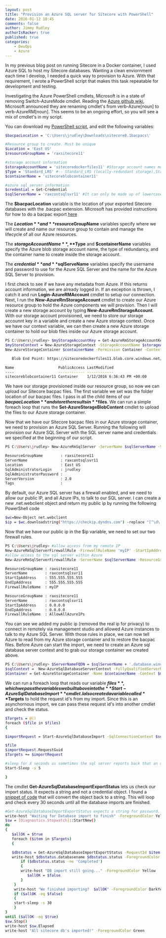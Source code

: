 ```yaml
---
layout: post
title: "Provision an Azure SQL server for Sitecore with PowerShell"
date: 2016-01-12 10:45
comments: false
author: Jimmy Rudley
authorIsRacker: true
published: true
categories:
    - DevOps
    - Azure
---
```



In my previous blog post on running Sitecore in a Docker container, I used Azure SQL to host my Sitecore databases. Wanting a clean enviornment each time I develop, I needed a quick way to provision to Azure. With that requirement, I wrote a PowerShell script that makes this task repeatable for development and testing.

<!-- more -->

Investigating the Azure PowerShell cmdlets, Microsoft is in a state of removing Switch-AzureMode cmdlet. Reading the [Azure github wiki](https://github.com/Azure/azure-powershell/wiki/Deprecation-of-Switch-AzureMode-in-Azure-PowerShell), Microsoft announced they are renaming cmdlet's from verb-Azure[noun] to verb-AzureRM[noun]. This seems to be an ongoing effort, so you will see a mix of cmdlet's in my script.

You can download my [PowerShell script](https://github.com/jrudley/azureSitecoreBlobSqlUploader), and edit the following variables:


```sh
$bacpacLocation = 'C:\Users\jrudley\Downloads\sitecore8.1bacpacs\'

#Resource group to create. Must be unique
$Location = 'East US'
$resourceGroupName = 'raxsitecore11'

#storage account information
$storageAccountName = 'sitecoredockerfiles11' #Storage account names must be between 3 and 24 characters in length and use numbers and lower-case letters only
$Type = 'Standard_LRS' #-- Standard_LRS (locally-redundant storage),Standard_ZRS (zone-redundant storage),Standard_GRS (geo-redundant storage),Standard_RAGRS (read access geo-redundant storage),Premium_LRS (normally used for high I/O vm's)
$containerName = 'sitecoreblobcontainer11'

#azure sql server information
$credential = Get-Credential
$sqlServerName = 'raxcontsqlsvr11' #It can only be made up of lowercase letters 'a'-'z', the numbers 0-9 and the hyphen. The hyphen may not lead or trail in the name.
```

The **$bacpacLocation** variable is the location of your exported Sitecore databases with the .bacpac extension. Microsoft has provided instructions for how to do a bacpac export [here](https://azure.microsoft.com/en-us/documentation/articles/sql-database-cloud-migrate-compatible-export-bacpac-ssms/)

The **$Location** and **$resourceGroupName** variables specify where we will create and name our resource group to contain and manage the lifecycle of all our Azure resources.

The **$storageAccountName**, **$Type** and **$containerName** variables specify the Azure blob storage account name, the type of redundancy, and the container name to create inside the storage account.

The **$credential** and **$sqlServeName** variables specify the username and password to use for the Azure SQL Server and the name for the Azure SQL Server to provision.

I first check to see if we have any metadata from Azure. If this returns account information, we are already logged in. If an exception is thrown, I catch it and run **Login-AzureRMAccount** cmdlet to setup our connection. Next, I run the **New-AzureRmStorageAccount** cmdlet to create our Azure resource group to hold the Azure components we will provision. Then I will create a new storage account by typing **New-AzureRmStorageAccount**. With our storage account provisioned, we need to store our storage accounnt key in a variable and create a new Azure storage context. Once we have our context variable, we can then create a new Azure storage container to hold our blob files inside our Azure storage account.

```sh
PS C:\Users\jrudley> $myStorageAccountKey = Get-AzureRmStorageAccountKey -Name $storageAccountName -ResourceGroupName $resourceGroupName
$myStoreContext = New-AzureStorageContext -StorageAccountName $storageAccountName -StorageAccountKey $myStorageAccountKey.Key1
New-AzureStorageContainer $containerName -Permission Container -Context $myStoreContext

   Blob End Point: https://sitecoredockerfiles11.blob.core.windows.net/

Name                    PublicAccess LastModified
----                    ------------ ------------
sitecoreblobcontainer11 Container    1/12/2016 6:36:43 PM +00:00
```

We have our storage provisioned inside our resource group, so now we can upload our Sitecore bacpac files. The first variable we set was the folder location of our bacpac files. I pass in all the child items of our **$bacpacLocation** and store the results in **$files**. We can run a simple foreach loop that runs the **Set-AzureStorageBlobContent** cmdlet to upload the files to our Azure storage container.

Now that we have our Sitecore bacpac files in our Azure storage container, we need to provision an Azure SQL Server. Running the following will provision our Azure SQL Server with the SQL server name and credentials we specified at the beginning of our script.

```sh
PS C:\Users\jrudley> New-AzureRmSqlServer -ServerName $sqlServerName -SqlAdministratorCredentials $credential -Location $location  -ResourceGroupName  $resourceGroupName

ResourceGroupName        : raxsitecore11
ServerName               : raxcontsqlsvr11
Location                 : East US
SqlAdministratorLogin    : jrudley
SqlAdministratorPassword :
ServerVersion            : 2.0
Tags                     :
```

By default, our Azure SQL server has a firewall enabled, and we need to allow our public IP, and all Azure IPs, to talk to our SQL server. I can create a new .net.webclient object and return my public ip by running the following PowerShell code

```sh
$wc=New-Object net.webclient
$ip = $wc.downloadstring("https://checkip.dyndns.com") -replace "[^\d\.]".Trim()
```

Now that we have our public ip in the $ip variable, we need to set our two firewall rules.

```sh
PS C:\Users\jrudley> #allow access from my remote IP
New-AzureRmSqlServerFirewallRule -FirewallRuleName 'myIP' -StartIpAddress $ip -EndIpAddress $ip -ServerName $sqlServerName -ResourceGroupName $resourceGroupName
#allow access to the sql server within Azure
New-AzureRmSqlServerFirewallRule -ServerName $sqlServerName -ResourceGroupName $resourceGroupName -AllowAllAzureIPs

ResourceGroupName : raxsitecore11
ServerName        : raxcontsqlsvr11
StartIpAddress    : 555.555.555.555
EndIpAddress      : 555.555.555.555
FirewallRuleName  : myIP

ResourceGroupName : raxsitecore11
ServerName        : raxcontsqlsvr11
StartIpAddress    : 0.0.0.0
EndIpAddress      : 0.0.0.0
FirewallRuleName  : AllowAllAzureIPs
```

You can see we added my public ip (removed the real ip for privacy) to connect in remotely via management studio and allowed Azure instances to talk to my Azure SQL Server. With those rules in place, we can now tell Azure to read from my Azure storage container and to restore the bacpac files. Before Azure can start the import, we need to create an Azure sql database server context and to grab our storage container we created above.

```sh
PS C:\Users\jrudley> $ServerNameFQDN = $sqlServerName + '.database.windows.net'
$sqlContext =  New-AzureSqlDatabaseServerContext -FullyQualifiedServerName $serverNameFQDN -Credential $credential
$Container = Get-AzureStorageContainer -Name $containerName -Context $myStoreContext
```

We can run a foreach loop that reads our variable **$files**, which we pass the variables we built above into the **Start-AzureSqlDatabaseImport** cmdlet. I also created a variable called **$Targets** to hold the request id's from my import. Since this is an asynchornous import, we can pass these request id's into another cmdlet and check the status.

```sh
$Targets = @()
foreach ($file in $files)
{

$importRequest = Start-AzureSqlDatabaseImport -SqlConnectionContext $sqlContext -StorageContainer $Container -DatabaseName $file.ToString().Substring(0,$file.ToString().IndexOf('.')) -BlobName $file -Edition Standard

$file
$importRequest.RequestGuid
$Targets += $importRequest

#sleep for X seconds as sometimes the sql server reports back that an operation is in progress
Start-Sleep -s 5

}
```

The cmdlet **Get-AzureSqlDatabaseImportExportStatus** lets us check our import status. It expects a string and not a credential object. I found a [snippet of code](https://stackoverflow.com/questions/21741803/powershell-securestring-encrypt-decrypt-to-plain-text-not-working) that will convert the object back to a string. This will loop and check every 30 seconds until all the database imports are finished.

```sh
#Get-AzureSqlDatabaseImportExportStatus expects a string for password.
write-host "Waiting for Database import to finish" -ForegroundColor Yellow
$sw = [Diagnostics.Stopwatch]::StartNew()
do
{
   $allOK = $true
   foreach ($item in $Targets)
   {

   $dbstatus = Get-AzureSqlDatabaseImportExportStatus -RequestId $item.Requestguid -ServerName $sqlServerName -Username $credential.UserName -Password ((New-Object System.Management.Automation.PSCredential 'N/A', $credential.Password).GetNetworkCredential().Password)
   write-host $dbstatus.databasename $dbstatus.status -ForegroundColor Yellow
       if ($dbstatus.status -ne 'Completed')
       {
       write-host "DB import still going..." -ForegroundColor Yellow
          $allOK = $false
       }
    }
    write-host "We finished importing?  $allOK" -ForegroundColor DarkYellow
    if ($allOK -eq $false)
    {
    start-sleep -s 30
    }
}
until ($allOK -eq $true)
$sw.Stop()
write-host $sw.Elapsed
write-host "All sitecore db's imported!" -ForegroundColor Green
```
